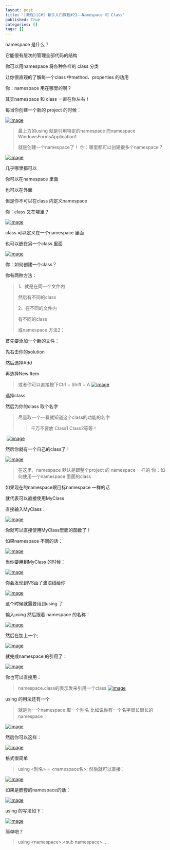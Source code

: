 ```yaml
---
layout: post
title: '[教程][C#] 新手入门教程#21——Namespace 和 Class'
published: True
categories: []
tags: []
---
```


namespace 是什么？

它能很有层次的管理全部代码的结构

你可以用namespace 将各种各样的 class 分类

让你很直观的了解每一个class 中method、properties 的功用

你：namespace 用在哪里的啊？

其实namespace 和 class 一直在你左右！

每当你创建一个新的 project 的时候：

[![image](http://lh6.ggpht.com/-JWDPLy1KCmc/UpbWxcfeF5I/AAAAAAAAGgs/Io61Yln3QH0/image_thumb.png?imgmax=800 "image")](http://lh3.ggpht.com/-8Jb26Bw9geo/UpbWwr0C0AI/AAAAAAAAGgk/tnpvyOZZgRg/s1600-h/image2.png) 

> 最上方的using 就是引用特定的namespace
> 而namespace WindowsFormsApplication1
> 
> 就是创建一个namespace了！
你：哪里都可以创建很多个namespace？

[![image](http://lh5.ggpht.com/-0ly6Gy24aTY/UpbWy00HfWI/AAAAAAAAGg8/sI4VCEVbjZA/image_thumb1.png?imgmax=800 "image")](http://lh6.ggpht.com/-FXWYMgQdsCM/UpbWyHF_p5I/AAAAAAAAGg0/zeycnak75yo/s1600-h/image5.png) 

几乎哪里都可以

你可以在namespace 里面

也可以在外面

但是你不可以在class 内定义namespace

你：class 又在哪里？

[![image](http://lh3.ggpht.com/-SV8JoTek1lk/UpbW0rzOBBI/AAAAAAAAGhM/IG5nBTl1_6I/image_thumb2.png?imgmax=800 "image")](http://lh5.ggpht.com/-F7Soy_Wq2Qk/UpbWzthEOBI/AAAAAAAAGhE/-WH7rq1wj7E/s1600-h/image8.png) 

class 可以定义在一个namespace 里面

也可以嵌在另一个class 里面

[![image](http://lh5.ggpht.com/-QpdWXMGeeJ4/UpbW2ON2zbI/AAAAAAAAGhc/KsyiJ1cxkDU/image_thumb3.png?imgmax=800 "image")](http://lh6.ggpht.com/-ZMVEJ4-rqTg/UpbW1bEiRMI/AAAAAAAAGhU/mGtX_TxCO1M/s1600-h/image11.png) 

你：如何创建一个class？

你有两种方法：

> 1、就是在同一个文件内
> 
> 然后有不同的class
> 
> 2、在不同的文件内
> 
> 有不同的class
> 
> 或namespace
方法2：

首先要添加一个新的文件：

先右击你的solution

然后选择Add

再选择New Item

> 或者你可以直接按下Ctrl + Shift + A
[![image](http://lh4.ggpht.com/-WPfokDvdgmM/UpbW3sjfXMI/AAAAAAAAGhs/e9zgu9z0NbI/image_thumb4.png?imgmax=800 "image")](http://lh4.ggpht.com/-yjjKzu7tcOM/UpbW2-Oeg3I/AAAAAAAAGhk/k-JTN7K-5k8/s1600-h/image14.png) 

选择class

然后为你的class 取个名字

> 尽量取一个一看就知道这个class的功能的名字
> 
> > 千万不要放 Class1 Class2等等！

&nbsp;[![image](http://lh6.ggpht.com/-4QI-bOxsUwE/UpbW5ptR4gI/AAAAAAAAGh8/9iRQATdAjSg/image_thumb5.png?imgmax=800 "image")](http://lh6.ggpht.com/-II3GswEVpZs/UpbW4heZDbI/AAAAAAAAGh0/KJ5fu-QoP0g/s1600-h/image17.png) 

然后你就有一个自己的class了！

[![image](http://lh4.ggpht.com/-sdgXU2NAl-I/UpbW7P7FTxI/AAAAAAAAGiM/fykNBiO9xyk/image_thumb6.png?imgmax=800 "image")](http://lh6.ggpht.com/-v5wo5InMhSE/UpbW6bliMpI/AAAAAAAAGiE/zZ0bDjGuhWo/s1600-h/image20.png) 

> 在这里，namespace 默认是跟整个project 的 namespace 一样的
你：如何使用一个namespace 里面的class

如果现在的namespace跟目标namespace 一样的话

就代表可以直接使用MyClass

直接输入MyClass：

[![image](http://lh5.ggpht.com/-0SQeKYEUAic/UpbW8z_DxsI/AAAAAAAAGic/3bsw-iD0yl4/image_thumb7.png?imgmax=800 "image")](http://lh6.ggpht.com/-xkwxH7gXPNw/UpbW7yD8p6I/AAAAAAAAGiU/gUaYNv8Pu6A/s1600-h/image23.png) 

你就可以直接使用MyClass里面的函数了！

如果namespace 不同的话：

[![image](http://lh5.ggpht.com/-dPy5GwC2ZxU/UpbW-Pie_KI/AAAAAAAAGis/v61y4qYOcEk/image_thumb8.png?imgmax=800 "image")](http://lh4.ggpht.com/-RO8pa3iaE50/UpbW9VncPBI/AAAAAAAAGik/2tfEKbT4ccY/s1600-h/image26.png) 

当你要用到MyClass 的时候：

[![image](http://lh3.ggpht.com/-j80AUaghw74/UpbXAKfAz2I/AAAAAAAAGi8/ptRx8Qkn8Zc/image_thumb12.png?imgmax=800 "image")](http://lh6.ggpht.com/-AnAFkfX7j2A/UpbW_XTeQbI/AAAAAAAAGi0/yS1jP5_u95Y/s1600-h/image38.png) 

你会发现到VS画了波浪线给你

[![image](http://lh6.ggpht.com/-OgO6mbyFrrQ/UpbXBqNJ4PI/AAAAAAAAGjI/c_T1ddEUpZQ/image_thumb13.png?imgmax=800 "image")](http://lh3.ggpht.com/-XFyRCA6dFTA/UpbXAyAxGvI/AAAAAAAAGjE/oCnA8x9LgCg/s1600-h/image41.png) 

这个时候就需要用到using 了

输入using 然后跟着 namespace 的名称：

[![image](http://lh4.ggpht.com/-nNHxGXSzrjE/UpbXCwcKZBI/AAAAAAAAGjc/1akKXO3lBbA/image_thumb9.png?imgmax=800 "image")](http://lh5.ggpht.com/-rxMDl_TVxSw/UpbXCOaakKI/AAAAAAAAGjU/OeNeR70HvJQ/s1600-h/image29.png) 

然后在加上一个;

[![image](http://lh4.ggpht.com/-PaN0xKrkcEc/UpbXEJdV9XI/AAAAAAAAGjs/EkU9YvAR_JM/image_thumb10.png?imgmax=800 "image")](http://lh4.ggpht.com/-LWbx0uHCj9U/UpbXDQbgn1I/AAAAAAAAGjk/_zHgtYdK1sQ/s1600-h/image32.png) 

就完成namespace 的引用了：

[![image](http://lh5.ggpht.com/-QrkxMFGQxTw/UpbXFSlRKuI/AAAAAAAAGj4/b9K4r457mJU/image_thumb11.png?imgmax=800 "image")](http://lh3.ggpht.com/-M9XKW7VqqEY/UpbXE3ad6SI/AAAAAAAAGjw/iRycL6Z8g7U/s1600-h/image35.png) 

你也可以直接用：

> namespace.class的表示发来引用一个class
[![image](http://lh3.ggpht.com/-BuY9mxVxKgs/UpbXGnMKCAI/AAAAAAAAGkI/AdNYm_uFbyo/image_thumb14.png?imgmax=800 "image")](http://lh4.ggpht.com/-zdBNwk-HcLU/UpbXF77S6rI/AAAAAAAAGkE/42qpw5qDdhM/s1600-h/image44.png) 

using 的用法还有一个

> 就是为一个namespace 取一个别名
比如说你有一个名字很长很长的namespace：

[![image](http://lh4.ggpht.com/-EKg3yWvVVSU/UpbXH5SysGI/AAAAAAAAGkc/MJpNuSPdfAU/image_thumb15.png?imgmax=800 "image")](http://lh5.ggpht.com/-CqsJeRoWUIQ/UpbXHAme-rI/AAAAAAAAGkU/3p86paJATyM/s1600-h/image47.png) 

然后你可以这样：

[![image](http://lh4.ggpht.com/-PjruqvLv4hw/UpbXJJ6NubI/AAAAAAAAGks/pZPMn5XRijg/image_thumb16.png?imgmax=800 "image")](http://lh4.ggpht.com/-EiS1PtAohl4/UpbXIqDzBuI/AAAAAAAAGkk/de35iypTfQo/s1600-h/image50.png) 

格式很简单

> using &lt;别名&gt; = &lt;namespace名&gt;;
然后就可以直接：

[![image](http://lh3.ggpht.com/-3p_1QSxBUUw/UpbXKjj6cmI/AAAAAAAAGk8/PoyzPCuS5wk/image_thumb17.png?imgmax=800 "image")](http://lh5.ggpht.com/-GaqKO2v40T0/UpbXJxkfzUI/AAAAAAAAGk0/hBEvb-hg5kk/s1600-h/image53.png) 

如果是嵌套的namespace的话：

[![image](http://lh6.ggpht.com/-5LkMcY18XH4/UpbXMUXu8-I/AAAAAAAAGlI/PJMJZN-NjKo/image_thumb18.png?imgmax=800 "image")](http://lh6.ggpht.com/-uB4XP7v9cdY/UpbXLrTpN7I/AAAAAAAAGlE/94XppJGjeA4/s1600-h/image56.png) 

using 的写法如下：

[![image](http://lh6.ggpht.com/-DhCz67cjQME/UpbXNtiJDPI/AAAAAAAAGlc/RBQMJPWf9Xo/image_thumb19.png?imgmax=800 "image")](http://lh6.ggpht.com/-z00xR5JNpLc/UpbXM_m8cHI/AAAAAAAAGlU/D8seEMS3DHE/s1600-h/image59.png) 

简单吧？

> using &lt;namespace&gt;.&lt;sub namespace&gt;. …